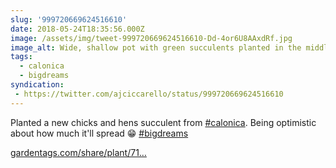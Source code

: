 ```yaml
---
slug: '999720669624516610'
date: 2018-05-24T18:35:56.000Z
image: /assets/img/tweet-999720669624516610-Dd-4or6U8AAxdRf.jpg
image_alt: Wide, shallow pot with green succulents planted in the middle and plenty of unused soil.
tags:
  - calonica
  - bigdreams
syndication:
 - https://twitter.com/ajciccarello/status/999720669624516610
---
```


Planted a new chicks and hens succulent from [#calonica](/posts/tags/calonica). Being optimistic about how much it'll spread 😁 [#bigdreams](/posts/tags/bigdreams)

[gardentags.com/share/plant/71…](https://www.gardentags.com/share/plant/711657) 
